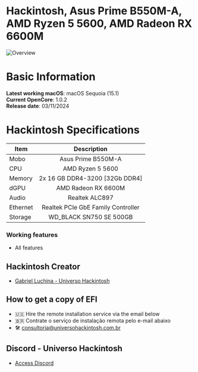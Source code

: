 # Hackintosh, Asus Prime B550M-A, AMD Ryzen 5 5600, AMD Radeon RX 6600M

![Overview](https://github.com/user-attachments/assets/386b85f5-288b-4c38-8c58-99e8b684f31d)

# Basic Information

**Latest working macOS**: macOS Sequoia (15.1)
<br>
**Current OpenCore**: 1.0.2
<br>
**Release date**: 03/11/2024

# Hackintosh Specifications
|Item|Description|
|-|:-------:|
|Mobo|Asus Prime B550M-A|
|CPU|AMD Ryzen 5 5600|
|Memory|2x 16 GB DDR4-3200 [32Gb DDR4]|
|dGPU|AMD Radeon RX 6600M|
|Audio|Realtek ALC897|
|Ethernet|Realtek PCIe GbE Family Controller|
|Storage|WD_BLACK SN750 SE 500GB|

### Working features
- All features

## Hackintosh Creator
- [Gabriel Luchina - Universo Hackintosh](https://luchina.com.br)

## How to get a copy of EFI
- 🇺🇸 Hire the remote installation service via the email below
- 🇧🇷 Contrate o serviço de instalação remota pelo e-mail abaixo
- 🛠️ [consultoria@universohackintosh.com.br](mailto:consultoria@universohackintosh.com.br)

## Discord - Universo Hackintosh
- [Access Discord](https://discord.universohackintosh.com.br)
